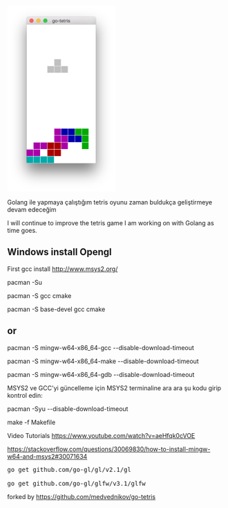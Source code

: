 <img src='https://raw.githubusercontent.com/medvednikov/go-tetris/screenshot/screenshot.png' width=250>


Golang ile yapmaya çalıştığım tetris oyunu zaman buldukça geliştirmeye devam edeceğim 

I will continue to improve the tetris game I am working on with Golang as time goes.


## Windows install Opengl 

First gcc install http://www.msys2.org/

pacman -Su

pacman -S  gcc cmake

pacman -S base-devel gcc cmake

## or 

pacman -S mingw-w64-x86_64-gcc  --disable-download-timeout

pacman -S mingw-w64-x86_64-make  --disable-download-timeout

pacman -S mingw-w64-x86_64-gdb  --disable-download-timeout

MSYS2 ve GCC'yi güncelleme için MSYS2 terminaline ara ara şu kodu girip kontrol edin:

pacman -Syu --disable-download-timeout

make -f Makefile


Video Tutorials 
https://www.youtube.com/watch?v=aeHfqk0cVOE

https://stackoverflow.com/questions/30069830/how-to-install-mingw-w64-and-msys2#30071634

<pre>
go get github.com/go-gl/gl/v2.1/gl

go get github.com/go-gl/glfw/v3.1/glfw
</pre>

forked by https://github.com/medvednikov/go-tetris


